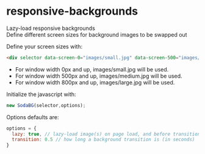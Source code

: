 # responsive-backgrounds
Lazy-load responsive backgrounds  
Define different screen sizes for background images to be swapped out

Define your screen sizes with:
```html
<div selector data-screen-0="images/small.jpg" data-screen-500="images/medium.jpg" data-screen-800="images/large.jpg"></div>
```
* For window width 0px and up, images/small.jpg will be used.
* For window width 500px and up, images/medium.jpg will be used.
* For window width 800px and up, images/large.jpg will be used.

Initialize the javascript with:
```javascript
new SodaBG(selector,options);
```
Options defaults are:
```javascript
options = {
  lazy: true, // lazy-load image(s) on page load, and before transitioning between different sizes
  transition: 0.5 // how long a background transition is (in seconds)
}
```

